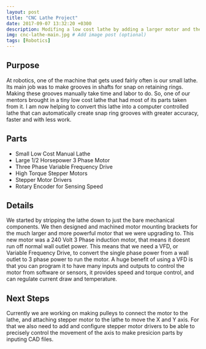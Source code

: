 ```yaml
---
layout: post
title: "CNC Lathe Project"
date: 2017-09-07 13:32:20 +0300
description: Modifing a low cost lathe by adding a larger motor and the electronics needed for CNC control.  # Add post description (optional)
img: cnc-lathe-main.jpg # Add image post (optional)
tags: [Robotics]
---
```


## Purpose
At robotics, one of the machine that gets used fairly often is our small lathe. Its main job was to make grooves in shafts for snap on retaining rings. Making these grooves manually take time and labor to do. So, one of our mentors brought in a tiny low cost lathe that had most of its parts taken from it. I am now helping to convert this lathe into a computer controlled lathe that can automatically create snap ring grooves with greater accuracy, faster and with less work.

## Parts
* Small Low Cost Manual Lathe
* Large 1/2 Horsepower 3 Phase Motor
* Three Phase Variable Frequency Drive
* High Torque Stepper Motors
* Stepper Motor Drivers
* Rotary Encoder for Sensing Speed

## Details
We started by stripping the lathe down to just the bare mechanical components. We then designed and machined motor mounting brackets for the much larger and more powerful motor that we were upgrading to. This new motor was a 240 Volt 3 Phase induction motor, that means it doesnt run off normal wall outlet power. This means that we need a VFD, or Variable Frequency Drive, to convert the single phase power from a wall outlet to 3 phase power to run the motor. A huge benefit of using a VFD is that you can program it to have many inputs and outputs to control the motor from software or sensors, it provides speed and torque control, and can regulate current draw and temperature. 

## Next Steps
Currently we are working on making pulleys to connect the motor to the lathe, and attaching stepper motor to the lathe to move the X and Y axis. For that we also need to add and configure stepper motor drivers to be able to precisely control the movement of the axis to make presicion parts by inputing CAD files.